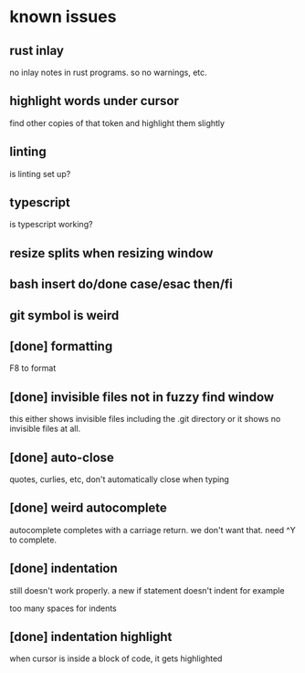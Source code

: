 # known issues

## rust inlay

no inlay notes in rust programs. so no warnings, etc.

## highlight words under cursor

find other copies of that token and highlight them slightly

## linting

is linting set up?

## typescript

is typescript working?

## resize splits when resizing window

## bash insert do/done case/esac then/fi

## git symbol is weird


## [done] formatting

F8 to format

## [done] invisible files not in fuzzy find window

this either shows invisible files including the .git directory or it shows no invisible files at all.

## [done] auto-close

quotes, curlies, etc, don't automatically close when typing

## [done] weird autocomplete

autocomplete completes with a carriage return. we don't want that. need ^Y to complete.

## [done] indentation

still doesn't work properly. a new if statement doesn't indent for example

too many spaces for indents

## [done] indentation highlight

when cursor is inside a block of code, it gets highlighted
